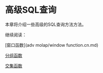 # 高级SQL查询

本章将介绍一些高级的SQL查询方法方法。

继续阅读：

[窗口函数](adv molap/window function.cn.md)

[分组函数](adv_sql/grouping_sets.cn.md)

[交集函数](adv_sql/intersect_count.cn.md)

